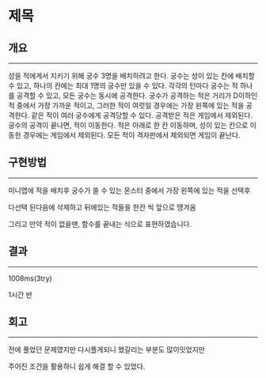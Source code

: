 # 제목




## 개요

---

성을 적에게서 지키기 위해 궁수 3명을 배치하려고 한다. 궁수는 성이 있는 칸에 배치할 수 있고, 하나의 칸에는 최대 1명의 궁수만 있을 수 있다. 각각의 턴마다 궁수는 적 하나를 공격할 수 있고, 모든 궁수는 동시에 공격한다. 궁수가 공격하는 적은 거리가 D이하인 적 중에서 가장 가까운 적이고, 그러한 적이 여럿일 경우에는 가장 왼쪽에 있는 적을 공격한다. 같은 적이 여러 궁수에게 공격당할 수 있다. 공격받은 적은 게임에서 제외된다. 궁수의 공격이 끝나면, 적이 이동한다. 적은 아래로 한 칸 이동하며, 성이 있는 칸으로 이동한 경우에는 게임에서 제외된다. 모든 적이 격자판에서 제외되면 게임이 끝난다. 

## 구현방법

---

미니맵에 적을 배치후 궁수가 쏠 수 있는 몬스터 중에서 가장 왼쪽에 있는 적을 선택후

다선택 된다음에 삭제하고 뒤에있는 적들을 한칸 씩 앞으로 떙겨옴

그리고 만약 적이 없을땐, 함수를 끝내는 식으로 표현하였습니다.

 

## 결과

---

1008ms(3try)

1시간 반

## 회고

---

전에 풀었던 문제였지만 다시플게되니 했갈리는 부분도 많이잇었지만

주어진 조건을 활용하니 쉽게 해결 할 수 있었다.